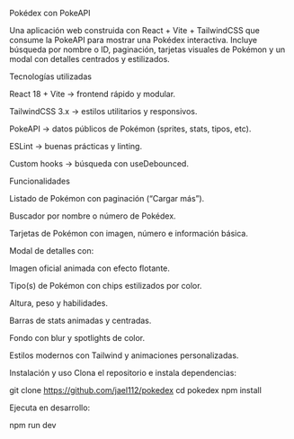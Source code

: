 Pokédex con PokeAPI

Una aplicación web construida con React + Vite + TailwindCSS que consume la PokeAPI
 para mostrar una Pokédex interactiva.
Incluye búsqueda por nombre o ID, paginación, tarjetas visuales de Pokémon y un modal con detalles centrados y estilizados.

Tecnologías utilizadas

React 18 + Vite → frontend rápido y modular.

TailwindCSS 3.x → estilos utilitarios y responsivos.

PokeAPI → datos públicos de Pokémon (sprites, stats, tipos, etc).

ESLint → buenas prácticas y linting.

Custom hooks → búsqueda con useDebounced.

Funcionalidades

Listado de Pokémon con paginación (“Cargar más”).

Buscador por nombre o número de Pokédex.

Tarjetas de Pokémon con imagen, número e información básica.

Modal de detalles con:

Imagen oficial animada con efecto flotante.

Tipo(s) de Pokémon con chips estilizados por color.

Altura, peso y habilidades.

Barras de stats animadas y centradas.

Fondo con blur y spotlights de color.

Estilos modernos con Tailwind y animaciones personalizadas.

Instalación y uso
Clona el repositorio e instala dependencias:

git clone https://github.com/jael112/pokedex
cd pokedex
npm install

Ejecuta en desarrollo:

npm run dev

